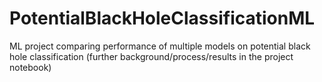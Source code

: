 # PotentialBlackHoleClassificationML
ML project comparing performance of multiple models on potential black hole classification (further background/process/results in the project notebook)
